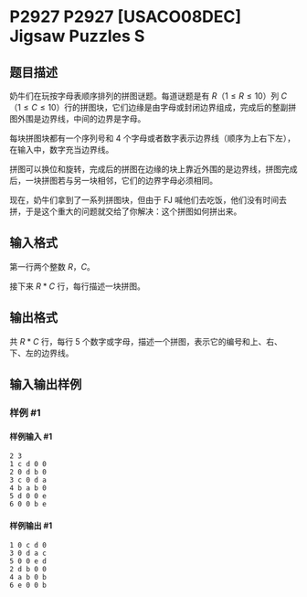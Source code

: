 # P2927 P2927 [USACO08DEC] Jigsaw Puzzles S

## 题目描述

奶牛们在玩按字母表顺序排列的拼图谜题。每道谜题是有 $R$（$1 \le R \le 10$）列 $C$（$1 \le C \le 10$）行的拼图块，它们边缘是由字母或封闭边界组成，完成后的整副拼图外围是边界线，中间的边界是字母。

每块拼图块都有一个序列号和 $4$ 个字母或者数字表示边界线（顺序为上右下左），在输入中，数字充当边界线。

拼图可以换位和旋转，完成后的拼图在边缘的块上靠近外围的是边界线，拼图完成后，一块拼图若与另一块相邻，它们的边界字母必须相同。

现在，奶牛们拿到了一系列拼图块，但由于 FJ 喊他们去吃饭，他们没有时间去拼，于是这个重大的问题就交给了你解决：这个拼图如何拼出来。

## 输入格式

第一行两个整数 $R$，$C$。

接下来 $R*C$ 行，每行描述一块拼图。

## 输出格式

共 $R*C$ 行，每行 $5$ 个数字或字母，描述一个拼图，表示它的编号和上、右、下、左的边界线。

## 输入输出样例

### 样例 #1

#### 样例输入 #1

```
2 3 
1 c d 0 0 
2 0 d b 0 
3 c 0 d a 
4 b a b 0 
5 d 0 0 e 
6 0 0 b e
```

#### 样例输出 #1

```
1 0 c d 0 
3 0 d a c 
5 0 0 e d 
2 d b 0 0 
4 a b 0 b 
6 e 0 0 b
```
